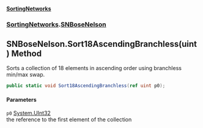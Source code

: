 #### [SortingNetworks](index.md 'index')
### [SortingNetworks](SortingNetworks.md 'SortingNetworks').[SNBoseNelson](SortingNetworks_SNBoseNelson.md 'SortingNetworks.SNBoseNelson')
## SNBoseNelson.Sort18AscendingBranchless(uint) Method
Sorts a collection of 18 elements in ascending order using branchless min/max swap.  
```csharp
public static void Sort18AscendingBranchless(ref uint p0);
```
#### Parameters
<a name='SortingNetworks_SNBoseNelson_Sort18AscendingBranchless(uint)_p0'></a>
`p0` [System.UInt32](https://docs.microsoft.com/en-us/dotnet/api/System.UInt32 'System.UInt32')  
the reference to the first element of the collection
  
